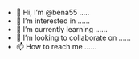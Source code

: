 - 👋 Hi, I’m @bena55 .....
- 👀 I’m interested in ......
- 🌱 I’m currently learning ......
- 💞️ I’m looking to collaborate on ......
- 📫 How to reach me ......

<!---
bena55/bena55 is a ✨ special ✨ repository because its `README.md` (this file) appears on your GitHub profile.
You can click the Preview link to take a look at your changes.
--->

